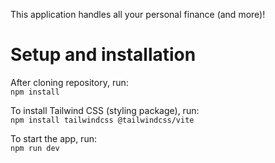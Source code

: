 This application handles all your personal finance (and more)!

# Setup and installation

After cloning repository, run:\
```npm install```

To install Tailwind CSS (styling package), run:\
```npm install tailwindcss @tailwindcss/vite```

To start the app, run:\
```npm run dev```